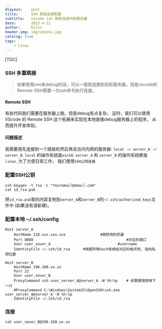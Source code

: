 ```yaml
---
dlayout:    post
title:      SSH 跳板连接配置
subtitle:   vscode ssh 跳转连接内网服务器
date:       2023-4-21
author:     Kylin
header-img: img/ubuntu.jpg
catalog: true
tags:
    - Linux
---
```




[TOC]

### SSH 多重跳接

> 如果使用vim来debug的话，可以一层层连接到目标服务器。但是vscode的Remote-SSH需要一次ssh命令执行连接。

#### Remote SSH

有些代码我们需要在服务器上跑，但是debug有点复杂， 这时，我们可以使用 VScode 的 Remote SSH 这个拓展来实现在本地直接debug服务器上的程序， 从而提升开发体验。

#### 问题描述

我需要用先连接到一个跳板机然后再去访问内网的服务器: `local -> server_A -> server_B`.
`local` 的操作系统是`win10`. `server_A` 和 `server_B` 的操作系统都是`linux`. 为了方便日常工作， 我们使用`SSH公钥连接`.



### 配置SSH公钥

```
ssh-keygen -t rsa -C "Youremail@email.com"
cat id_rsa.pub
```

把`id_rsa.pub`里的内容复制到`server_A`和`server_B`的`~/.ssh/authorized_keys`文件中 (如果没有请新建)。



### 配置本地 ~/.ssh/config

```
Host server_A
    HostName 128.xxx.xxx.xxx 				#跳转用的机器
    Port 8088 											#对应的端口
    User user_sever_A								#username
    IdentityFile ~/.ssh/id_rsa      #根据所用bash改成给对应的格式吧, 指向私钥位置
    
Host server_B
	HostName 196.168.xx.xx
	Port 22
	User user_sever_B
	ProxyCommand ssh user_server_A@server_A -W %h:%p 	# 如果报错使用下一行
	#ProxyCommand C:\Windows\System32\OpenSSH\ssh.exe user_server_A@server_A -W %h:%p
	IdentityFile ~/.ssh/id_rsa
```



### 连接

```
ssh user_sever_B@196.168.xx.xx
```

